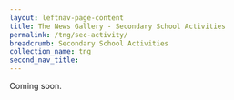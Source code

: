 ```yaml
---
layout: leftnav-page-content
title: The News Gallery - Secondary School Activities
permalink: /tng/sec-activity/
breadcrumb: Secondary School Activities
collection_name: tng
second_nav_title: 
---
```


Coming soon.